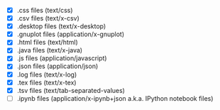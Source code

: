 - [x] .css files (text/css)
- [x] .csv files (text/x-csv)
- [x] .desktop files (text/x-desktop)
- [x] .gnuplot files (application/x-gnuplot)
- [x] .html files (text/html)
- [x] .java files (text/x-java)
- [x] .js files (application/javascript)
- [x] .json files (application/json)
- [x] .log files (text/x-log)
- [x] .tex files (text/x-tex)
- [x] .tsv files (text/tab-separated-values)
- [ ] .ipynb files (application/x-ipynb+json a.k.a. IPython notebook files)
